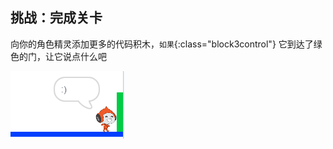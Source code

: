 ## 挑战：完成关卡

向你的角色精灵添加更多的代码积木，`如果`{:class="block3control"} 它到达了绿色的门，让它说点什么吧

![截图](images/dodge-win.png)